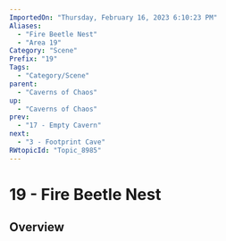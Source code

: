 ```yaml
---
ImportedOn: "Thursday, February 16, 2023 6:10:23 PM"
Aliases:
  - "Fire Beetle Nest"
  - "Area 19"
Category: "Scene"
Prefix: "19"
Tags:
  - "Category/Scene"
parent:
  - "Caverns of Chaos"
up:
  - "Caverns of Chaos"
prev:
  - "17 - Empty Cavern"
next:
  - "3 - Footprint Cave"
RWtopicId: "Topic_8985"
---
```

# 19 - Fire Beetle Nest
## Overview
